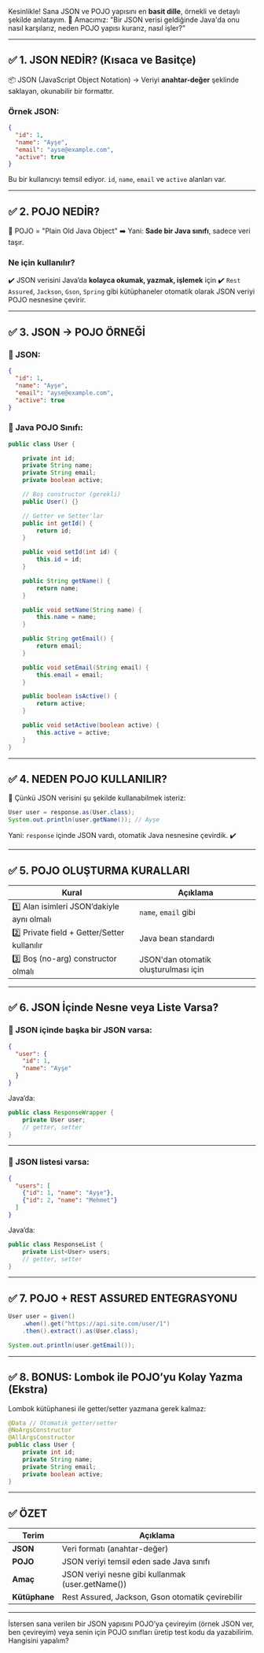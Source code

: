Kesinlikle! Sana JSON ve POJO yapısını en **basit dille**, örnekli ve detaylı şekilde anlatayım.
📌 Amacımız: "Bir JSON verisi geldiğinde Java'da onu nasıl karşılarız, neden POJO yapısı kurarız, nasıl işler?"

---

## ✅ 1. JSON NEDİR? (Kısaca ve Basitçe)

📦 JSON (JavaScript Object Notation) → Veriyi **anahtar-değer** şeklinde saklayan, okunabilir bir formattır.

### Örnek JSON:

```json
{
  "id": 1,
  "name": "Ayşe",
  "email": "ayse@example.com",
  "active": true
}
```

Bu bir kullanıcıyı temsil ediyor. `id`, `name`, `email` ve `active` alanları var.

---

## ✅ 2. POJO NEDİR?

🧩 POJO = "Plain Old Java Object"
➡️ Yani: **Sade bir Java sınıfı**, sadece veri taşır.

### Ne için kullanılır?

✔️ JSON verisini Java’da **kolayca okumak, yazmak, işlemek** için
✔️ `Rest Assured`, `Jackson`, `Gson`, `Spring` gibi kütüphaneler otomatik olarak JSON veriyi POJO nesnesine çevirir.

---

## ✅ 3. JSON → POJO ÖRNEĞİ

### 🔷 JSON:

```json
{
  "id": 1,
  "name": "Ayşe",
  "email": "ayse@example.com",
  "active": true
}
```

### 🔷 Java POJO Sınıfı:

```java
public class User {

    private int id;
    private String name;
    private String email;
    private boolean active;

    // Boş constructor (gerekli)
    public User() {}

    // Getter ve Setter'lar
    public int getId() {
        return id;
    }

    public void setId(int id) {
        this.id = id;
    }

    public String getName() {
        return name;
    }

    public void setName(String name) {
        this.name = name;
    }

    public String getEmail() {
        return email;
    }

    public void setEmail(String email) {
        this.email = email;
    }

    public boolean isActive() {
        return active;
    }

    public void setActive(boolean active) {
        this.active = active;
    }
}
```

---

## ✅ 4. NEDEN POJO KULLANILIR?

🎯 Çünkü JSON verisini şu şekilde kullanabilmek isteriz:

```java
User user = response.as(User.class);
System.out.println(user.getName()); // Ayşe
```

Yani: `response` içinde JSON vardı, otomatik Java nesnesine çevirdik. ✔️

---

## ✅ 5. POJO OLUŞTURMA KURALLARI

| Kural                                        | Açıklama                             |
| -------------------------------------------- | ------------------------------------ |
| 1️⃣ Alan isimleri JSON’dakiyle aynı olmalı   | `name`, `email` gibi                 |
| 2️⃣ Private field + Getter/Setter kullanılır | Java bean standardı                  |
| 3️⃣ Boş (no-arg) constructor olmalı          | JSON'dan otomatik oluşturulması için |

---

## ✅ 6. JSON İçinde Nesne veya Liste Varsa?

### 🔸 JSON içinde başka bir JSON varsa:

```json
{
  "user": {
    "id": 1,
    "name": "Ayşe"
  }
}
```

Java’da:

```java
public class ResponseWrapper {
    private User user;
    // getter, setter
}
```

---

### 🔸 JSON listesi varsa:

```json
{
  "users": [
    {"id": 1, "name": "Ayşe"},
    {"id": 2, "name": "Mehmet"}
  ]
}
```

Java’da:

```java
public class ResponseList {
    private List<User> users;
    // getter, setter
}
```

---

## ✅ 7. POJO + REST ASSURED ENTEGRASYONU

```java
User user = given()
    .when().get("https://api.site.com/user/1")
    .then().extract().as(User.class);

System.out.println(user.getEmail());
```

---

## ✅ 8. BONUS: Lombok ile POJO’yu Kolay Yazma (Ekstra)

Lombok kütüphanesi ile getter/setter yazmana gerek kalmaz:

```java
@Data // Otomatik getter/setter
@NoArgsConstructor
@AllArgsConstructor
public class User {
    private int id;
    private String name;
    private String email;
    private boolean active;
}
```

---

## ✅ ÖZET

| Terim         | Açıklama                                          |
| ------------- | ------------------------------------------------- |
| **JSON**      | Veri formatı (anahtar-değer)                      |
| **POJO**      | JSON veriyi temsil eden sade Java sınıfı          |
| **Amaç**      | JSON veriyi nesne gibi kullanmak (user.getName()) |
| **Kütüphane** | Rest Assured, Jackson, Gson otomatik çevirebilir  |

---

İstersen sana verilen bir JSON yapısını POJO’ya çevireyim (örnek JSON ver, ben çevireyim)
veya senin için POJO sınıfları üretip test kodu da yazabilirim. Hangisini yapalım?
